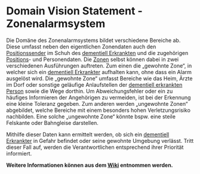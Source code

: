 # Domain Vision Statement - Zonenalarmsystem
Die Domäne des Zonenalarmsystems bildet verschiedene Bereiche ab. Diese umfasst neben den eigentlichen Zonendaten auch den [Positionssender](https://github.com/Archi-Lab-FAE/fae-global-documentation/blob/master/2019-11-15-Glossary-Positionssender.md) im Schuh des [dementiell Erkrankten](https://github.com/Archi-Lab-FAE/fae-global-documentation/blob/master/2019-11-15-Glossary-Dementiell%20erkrankter.md) und die zugehörigen [Positions](https://github.com/Archi-Lab-FAE/fae-global-documentation/blob/master/2019-11-05-Glossary-Position.md)- und Personendaten. Die [Zonen](https://github.com/Archi-Lab-FAE/fae-global-documentation/blob/master/2019-11-15-Glossary-Zone.md) selbst können dabei in zwei verschiedenen Ausführungen auftreten. Zum einen die „gewohnte Zone“, in welcher sich ein [dementiell Erkrankter](https://github.com/Archi-Lab-FAE/fae-global-documentation/blob/master/2019-11-15-Glossary-Dementiell%20erkrankter.md) aufhalten kann, ohne dass ein Alarm ausgelöst wird. Die „gewohnte Zone“ umfasst Bereiche wie das Heim, Ärzte im Dorf oder sonstige geläufige Anlaufstellen der [dementiell erkrankten Person](https://github.com/Archi-Lab-FAE/fae-global-documentation/blob/master/2019-11-15-Glossary-Dementiell%20erkrankter.md) sowie die Wege dorthin. Um Abweichungsfehler oder ein zu häufiges Informieren der Angehörigen zu vermeiden, ist bei der Erkennung eine kleine Toleranz gegeben. Zum anderen werden „ungewohnte Zonen“ abgebildet, welche Bereiche mit einem besonders hohen Verletzungsrisiko nachbilden. Eine solche „ungewohnte Zone“ könnte bspw. eine steile Felskante oder Bahngleise darstellen.

Mithilfe dieser Daten kann ermittelt werden, ob sich ein [dementiell Erkrankter](https://github.com/Archi-Lab-FAE/fae-global-documentation/blob/master/2019-11-15-Glossary-Dementiell%20erkrankter.md) in Gefahr befindet oder seine gewohnte Umgebung verlässt. Tritt dieser Fall auf, werden die Verantwortlichen entsprechend ihrer Priorität informiert.


**Weitere Informationen können aus dem [Wiki](https://github.com/Archi-Lab-FAE/fae-team-2-documentation/wiki) entnommen werden.**

<!--#### Anmerkungen SB 29.11. (bitte nach Bearbeitung löschen)
* Das README sollte die "Eintrittskarte" in das Repo bieten. Hierhin gehört:
   * das Domain Vision Statement - in einer Form, dass ein **Außenstehender** versteht, worum es geht.
   * Hinweise auf Weiterlesen (Wiki)-->


<!--
#### Anmerkungen SB 15.11. (bitte nach Bearbeitung löschen)
* Dokumentation Events / Domain Model: 
    * wie mappen die Events auf die Entitäten Ihres Datenmodells?
    * wo sind die Events dokumentiert?
-->
<!--
# fae-team-2-documentation

In this repository all decisions concerning only team 2 should be documented.

## Usage
To create a new entry first create a markdown file according to the following template.

```
Filename: YYYY-MM-DD-TITLE.md
Example: 2019-09-12-Example.md
```

Attention: Each title must be unique, so the file is always found.

After you have created the file, the server needs some metadata to properly assign the entry. The metadata must be at the top of the file.

### Metadata
```
---
layout: post
title: The title // This does not have to be the same as the file name!
author: The name of the author // optional
categories: team2 // The Team Specific Category
---
```

Following the metadata comes the actual content. Once you commit and push an entry, the server is refreshed and provides the new entry.
-->
